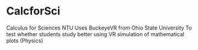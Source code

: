 # CalcforSci
Calculus for Sciences NTU 
Uses BuckeyeVR from Ohio State University
To test whether students study better using VR simulation of mathematical plots (Physics)
